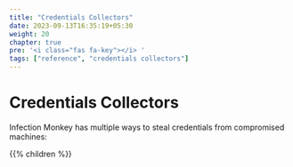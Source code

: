 ```yaml
---
title: "Credentials Collectors"
date: 2023-09-13T16:35:19+05:30
weight: 20
chapter: true
pre: '<i class="fas fa-key"></i> '
tags: ["reference", "credentials collectors"]
---
```



# Credentials Collectors

Infection Monkey has multiple ways to steal credentials from compromised machines:

{{% children %}}
